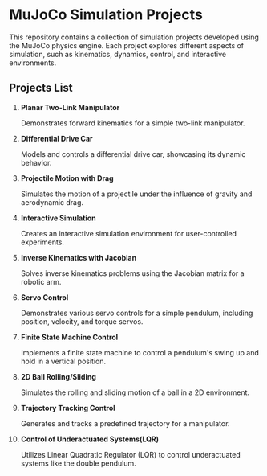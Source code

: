 # MuJoCo Simulation Projects

This repository contains a collection of simulation projects developed using the MuJoCo physics engine. Each project explores different aspects of simulation, such as kinematics, dynamics, control, and interactive environments.

## Projects List

1. **Planar Two-Link Manipulator**

      Demonstrates forward kinematics for a simple two-link manipulator.

2. **Differential Drive Car**

   Models and controls a differential drive car, showcasing its dynamic behavior.

3. **Projectile Motion with Drag**

      Simulates the motion of a projectile under the influence of gravity and aerodynamic drag.

4. **Interactive Simulation**

      Creates an interactive simulation environment for user-controlled experiments.

5. **Inverse Kinematics with Jacobian**

      Solves inverse kinematics problems using the Jacobian matrix for a robotic arm.

6. **Servo Control**

   Demonstrates various servo controls for a simple pendulum, including position, velocity, and torque servos.

7. **Finite State Machine Control**

      Implements a finite state machine to control a pendulum's swing up and hold in a vertical position.

8. **2D Ball Rolling/Sliding**

   Simulates the rolling and sliding motion of a ball in a 2D environment.

9.  **Trajectory Tracking Control**
    
      Generates and tracks a predefined trajectory for a manipulator.

10. **Control of Underactuated Systems(LQR)**

      Utilizes Linear Quadratic Regulator (LQR) to control underactuated systems like the double pendulum.
   


